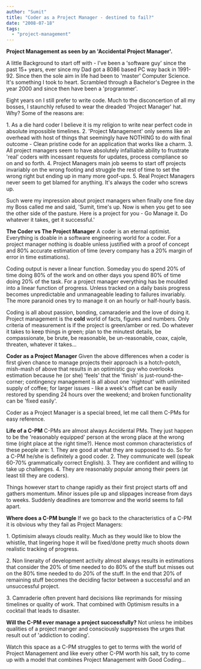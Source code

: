 ```yaml
---
author: "Sumit"
title: "Coder as a Project Manager - destined to fail?"
date: "2008-07-18"
tags: 
  - "project-management"
---
```


**Project Management as seen by an 'Accidental Project Manager'.**

A little Background to start off with - I've been a 'software guy' since the past 15+ years, ever since my Dad got a 8086 based PC way back in 1991-92. Since then the sole aim in life had been to 'master' Computer Science. It's something I took to heart. Scrambled through a Bachelor's Degree in the year 2000 and since then have been a 'programmer'.

Eight years on I still prefer to write code. Much to the disconcertion of all my bosses, I staunchly refused to wear the dreaded 'Project Manager' hat. Why? Some of the reasons are:

1\. As a die hard coder I believe it is my religion to write near perfect code in absolute impossible timelines. 2. 'Project Management' only seems like an overhead with host of things that seemingly have NOTHING to do with final outcome - Clean pristine code for an application that works like a charm. 3. All project managers seem to have absolutely infalliable ability to frustrate 'real' coders with incessant requests for updates, process compliance so on and so forth. 4. Project Managers main job seems to start off projects invariably on the wrong footing and struggle the rest of time to set the wrong right but ending up in many more goof-ups. 5. Real Project Managers never seem to get blamed for anything. It's always the coder who screws up.

Such were my impression about project managers when finally one fine day my Boss called me and said, 'Sumit, time's up. Now is when you get to see the other side of the pasture. Here is a project for you - Go Manage it. Do whatever it takes, get it successful.'

**The Coder vs The Project Manager** A coder is an eternal optimist. Everything is doable in a software engineering world for a coder. For a project manager nothing is doable unless justified with a proof of concept and 80% accurate estimation of time (every company has a 20% margin of error in time estimations).

Coding output is never a linear function. Someday you do spend 20% of time doing 80% of the work and on other days you spend 80% of time doing 20% of the task. For a project manager everything has be moulded into a linear function of progress. Unless tracked on a daily basis progress becomes unpredictable and unmanageable leading to failures invariably. The more paranoid ones try to manage it on an hourly or half-hourly basis.

Coding is all about passion, bonding, camaraderie and the love of doing it. Project management is the **cold** world of facts, figures and numbers. Only criteria of measurement is if the project is green/amber or red. Do whatever it takes to keep things in green; plan to the minutest details, be compassionate, be brute, be reasonable, be un-reasonable, coax, cajole, threaten, whatever it takes...

**Coder as a Project Manager** Given the above differences when a coder is first given chance to manage projects their approach is a hotch-potch, mish-mash of above that results in an optimistic guy who overlooks estimation because he (or she) 'feels' that the 'finish' is just-round-the-corner; contingency management is all about one 'nightout' with unlimited supply of coffee; for larger issues - like a week's offset can be easily restored by spending 24 hours over the weekend; and broken functionality can be 'fixed easily'.

Coder as a Project Manager is a special breed, let me call them C-PMs for easy reference.

**Life of a C-PM** C-PMs are almost always Accidental PMs. They just happen to be the 'reasonably equipped' person at the wrong place at the wrong time (right place at the right time?). Hence most common characteristics of these people are: 1. They are good at what they are supposed to do. So for a C-PM he/she is definitely a good coder. 2. They communicate well (speak 60-70% grammatically correct English). 3. They are confident and willing to take up challenges. 4. They are reasonably popular among their peers (at least till they are coders).

Things however start to change rapidly as their first project starts off and gathers momentum. Minor issues pile up and slippages increase from days to weeks. Suddenly deadlines are tomorrow and the world seems to fall apart.

**Where does a C-PM bungle** If we go back to the characteristics of a C-PM it is obvious why they fail as Project Managers:

1\. Optimisim always clouds reality. Much as they would like to blow the whistile, that lingering hope it will be fixed/done pretty much shoots down realistic tracking of progress.

2\. Non lineraity of development activity almost always results in estimations that consider the 20% of time needed to do 80% of the stuff but misses out on the 80% time needed to do 20% of the stuff. In the end that 20% of remaining stuff becomes the deciding factor between a successful and an unsuccessful project.

3\. Camraderie often prevent hard decisions like reprimands for missing timelines or quality of work. That combined with Optimism results in a cocktail that leads to disaster.

**Will the C-PM ever manage a project successfully?** Not unless he imbibes qualities of a project manger and consciously suppresses the urges that result out of 'addiction to coding'.

Watch this space as a C-PM struggles to get to terms with the world of Project Management and like every other C-PM worth his salt, try to come up with a model that combines Project Management with Good Coding...
